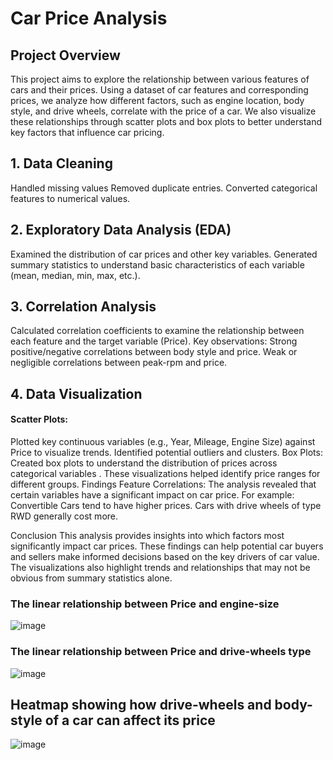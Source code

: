 # Car Price Analysis
## Project Overview

This project aims to explore the relationship between various features of cars and their prices. Using a dataset of car features and corresponding prices, we analyze how different factors, such as engine location, body style, and drive wheels, correlate with the price of a car. We also visualize these relationships through scatter plots and box plots to better understand key factors that influence car pricing.

## 1. Data Cleaning
Handled missing values 
Removed duplicate entries.
Converted categorical features to numerical values.
## 2. Exploratory Data Analysis (EDA)
Examined the distribution of car prices and other key variables.
Generated summary statistics to understand basic characteristics of each variable (mean, median, min, max, etc.).
## 3. Correlation Analysis
Calculated correlation coefficients to examine the relationship between each feature and the target variable (Price).
Key observations:
Strong positive/negative correlations between body style and price.
Weak or negligible correlations between peak-rpm and price.
## 4. Data Visualization
#### Scatter Plots:
Plotted key continuous variables (e.g., Year, Mileage, Engine Size) against Price to visualize trends.
Identified potential outliers and clusters.
Box Plots:
Created box plots to understand the distribution of prices across categorical variables .
These visualizations helped identify price ranges for different groups.
Findings
Feature Correlations:
The analysis revealed that certain variables have a significant impact on car price. For example:
Convertible Cars tend to have higher prices.
Cars with drive wheels of type RWD generally cost more.

Conclusion
This analysis provides insights into which factors most significantly impact car prices. These findings can help potential car buyers and sellers make informed decisions based on the key drivers of car value. The visualizations also highlight trends and relationships that may not be obvious from summary statistics alone.
### The linear relationship between Price and engine-size
![image](https://github.com/user-attachments/assets/6df4dbb6-b18c-4152-b14a-c8f3de533262)
### The linear relationship between Price and drive-wheels type
![image](https://github.com/user-attachments/assets/f1527854-12e0-42a6-b95a-f2027b67d9e4)
## Heatmap showing how drive-wheels and body-style of a car can affect its price
![image](https://github.com/user-attachments/assets/e8a4072b-2d90-4a1c-95ea-7d0d882111a7)



